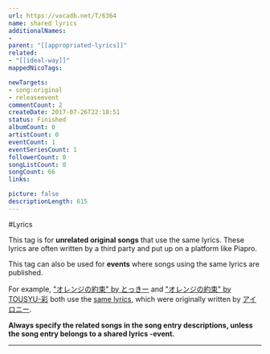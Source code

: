 ```yaml
---
url: https://vocadb.net/T/6364
name: shared lyrics
additionalNames: 
- 
parent: "[[appropriated-lyrics]]"
related:
- "[[ideal-way]]"
mappedNicoTags:

newTargets:
- song:original
- releaseevent
commentCount: 2
createDate: 2017-07-26T22:18:51
status: Finished
albumCount: 0
artistCount: 0
eventCount: 1
eventSeriesCount: 1
followerCount: 0
songListCount: 0
songCount: 66
links: 

picture: false
descriptionLength: 615
---
```


#Lyrics

This tag is for **unrelated original songs** that use the same lyrics. These lyrics are often written by a third party and put up on a platform like Piapro.

This tag can also be used for **events** where songs using the same lyrics are published.

For example, ["オレンジの約束" by とっきー](http://vocadb.net/S/162626) and ["オレンジの約束" by TOUSYU-彩](http://vocadb.net/S/162627) both use the [same lyrics](http://piapro.jp/t/iD6W), which were originally written by [アイロニー](http://vocadb.net/Ar/24032).

**Always specify the related songs in the song entry descriptions, unless the song entry belongs to a shared lyrics -event.**

---

